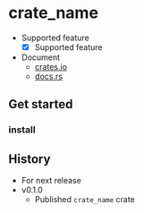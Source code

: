 # crate_name

- Supported feature
  - [x] Supported feature
- Document
  - [crates.io](https://crates.io/crates/crate_name)
  - [docs.rs](https://docs.rs/crate_name)

## Get started
### install

## History

- For next release
- v0.1.0
  - Published `crate_name` crate
